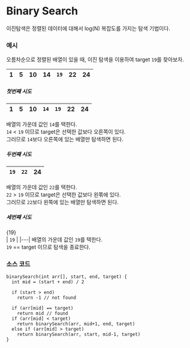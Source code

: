 Binary Search
===
이진탐색은 정렬된 데이터에 대해서 log(N) 복잡도를 가지는 탐색 기법이다. 


### 예시   

오름차순으로 정렬된 배열이 있을 때, 이진 탐색을 이용하여 target `19`를 찾아보자.   

| 1  | 5  | 10  | 14  | `19`  | 22  | 24  |
|---|---|---|---|---|---|---|   




##### 첫번째 시도   

| 1  | 5  | 10  | `14`  | `19`  | 22  | 24  |
|---|---|---|---|---|---|---|
배열의 가운데 값인 `14`를 택한다.   
`14` < `19` 이므로 target은 선택한 값보다 오른쪽이 있다.    
그러므로 `14`보다 오른쪽에 있는 배열만 탐색하면 된다.     


##### 두번째 시도  
| `19`  | `22`  | 24  |
|---|---|---|
배열의 가운데 값인 `22`를 택한다.    
`22` > `19` 이므로 target은 선택한 값보다 왼쪾에 있다.    
그러므로 `22`보다 왼쪽에 있는 배열만 탐색하면 된다.    


##### 세번째 시도   
{19}   
| `19`  |
|---|
배열의 가운데 값인 `19`를 택한다.   
`19` == target 이므로 탐색을 종료한다.    


### 소스 코드

```
binarySearch(int arr[], start, end, target) {
  int mid = (start + end) / 2
  
  if (start > end)
    return -1 // not found
  
  if (arr[mid] == target)
    return mid // found
  if (arr[mid] < target)
    return binarySearch(arr, mid+1, end, target)
  else if (arr[mid] > target)
    return binarySearch(arr, start, mid-1, target)
}
```
